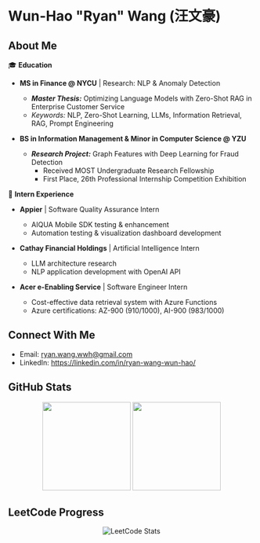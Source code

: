 # Wun-Hao "Ryan" Wang (汪文豪)

## About Me
🎓 **Education**
- **MS in Finance @ NYCU** | Research: NLP & Anomaly Detection
  - ***Master Thesis:*** Optimizing Language Models with Zero-Shot RAG in Enterprise Customer Service
  - *Keywords:* NLP, Zero-Shot Learning, LLMs, Information Retrieval, RAG, Prompt Engineering

- **BS in Information Management & Minor in Computer Science @ YZU**
  - ***Research Project:*** Graph Features with Deep Learning for Fraud Detection
    - Received MOST Undergraduate Research Fellowship
    - First Place, 26th Professional Internship Competition Exhibition

💼 **Intern Experience**
- **Appier** | Software Quality Assurance Intern
  - AIQUA Mobile SDK testing & enhancement
  - Automation testing & visualization dashboard development

- **Cathay Financial Holdings** | Artificial Intelligence Intern
  - LLM architecture research
  - NLP application development with OpenAI API

- **Acer e-Enabling Service** | Software Engineer Intern
  - Cost-effective data retrieval system with Azure Functions
  - Azure certifications: AZ-900 (910/1000), AI-900 (983/1000)

## Connect With Me
- Email: ryan.wang.wwh@gmail.com
- LinkedIn: https://linkedin.com/in/ryan-wang-wun-hao/

## GitHub Stats
<div align="center">
  <img height="180em" src="https://github-readme-stats.vercel.app/api?username=Ryan0911&show_icons=true&theme=holi"/>
  <img height="180em" src="https://github-readme-stats.vercel.app/api/top-langs/?username=Ryan0911&theme=holi"/>
</div>

## LeetCode Progress
<div align="center">
  <img src="https://leetcard.jacoblin.cool/ZGstFvivU0?ext=activity&theme=light" alt="LeetCode Stats"/>
</div>
